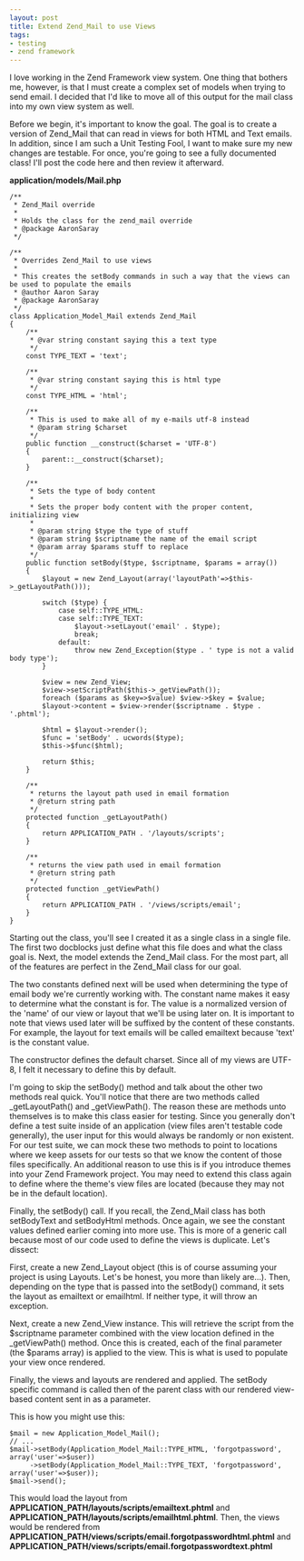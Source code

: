 ```yaml
---
layout: post
title: Extend Zend_Mail to use Views
tags:
- testing
- zend framework
---
```


I love working in the Zend Framework view system.  One thing that bothers me, however, is that I must create a complex set of models when trying to send email.  I decided that I'd like to move all of this output for the mail class into my own view system as well.  

Before we begin, it's important to know the goal. The goal is to create a version of Zend_Mail that can read in views for both HTML and Text emails. In addition, since I am such a Unit Testing Fool, I want to make sure my new changes are testable.  For once, you're going to see a fully documented class!  I'll post the code here and then review it afterward.

**application/models/Mail.php**

```php?start_inline=1
/**
 * Zend_Mail override
 * 
 * Holds the class for the zend_mail override
 * @package AaronSaray
 */
 
/**
 * Overrides Zend_Mail to use views
 * 
 * This creates the setBody commands in such a way that the views can be used to populate the emails
 * @author Aaron Saray
 * @package AaronSaray
 */
class Application_Model_Mail extends Zend_Mail
{
    /**
     * @var string constant saying this a text type
     */
    const TYPE_TEXT = 'text';
	
    /**
     * @var string constant saying this is html type
     */
    const TYPE_HTML = 'html';
	
    /**
     * This is used to make all of my e-mails utf-8 instead
     * @param string $charset
     */
    public function __construct($charset = 'UTF-8')
    {
        parent::__construct($charset);
    }
    
    /**
     * Sets the type of body content
     * 
     * Sets the proper body content with the proper content, initializing view
     * 
     * @param string $type the type of stuff
     * @param string $scriptname the name of the email script
     * @param array $params stuff to replace
     */
    public function setBody($type, $scriptname, $params = array())
    {
    	$layout = new Zend_Layout(array('layoutPath'=>$this->_getLayoutPath()));
    	        	
        switch ($type) {
            case self::TYPE_HTML:
            case self::TYPE_TEXT:
                $layout->setLayout('email' . $type);
                break;
            default:
                throw new Zend_Exception($type . ' type is not a valid body type');
        }
        
        $view = new Zend_View;
        $view->setScriptPath($this->_getViewPath());
        foreach ($params as $key=>$value) $view->$key = $value;
        $layout->content = $view->render($scriptname . $type . '.phtml');
        
        $html = $layout->render();
        $func = 'setBody' . ucwords($type);
        $this->$func($html);
        
        return $this;
    }

    /**
     * returns the layout path used in email formation
     * @return string path
     */
    protected function _getLayoutPath()
    {
        return APPLICATION_PATH . '/layouts/scripts';
    }

    /**
     * returns the view path used in email formation
     * @return string path
     */
    protected function _getViewPath()
    {
        return APPLICATION_PATH . '/views/scripts/email';
    }
}
```
    



Starting out the class, you'll see I created it as a single class in a single file.  The first two docblocks just define what this file does and what the class goal is.  Next, the model extends the Zend_Mail class.  For the most part, all of the features are perfect in the Zend_Mail class for our goal.  

The two constants defined next will be used when determining the type of email body we're currently working with.  The constant name makes it easy to determine what the constant is for.  The value is a normalized version of the 'name' of our view or layout that we'll be using later on.  It is important to note that views used later will be suffixed by the content of these constants.  For example, the layout for text emails will be called emailtext because 'text' is the constant value.

The constructor defines the default charset.  Since all of my views are UTF-8, I felt it necessary to define this by default.

I'm going to skip the setBody() method and talk about the other two methods real quick.  You'll notice that there are two methods called _getLayoutPath() and _getViewPath().  The reason these are methods unto themselves is to make this class easier for testing.  Since you generally don't define a test suite inside of an application (view files aren't testable code generally), the user input for this would always be randomly or non existent.  For our test suite, we can mock these two methods to point to locations where we keep assets for our tests so that we know the content of those files specifically.  An additional reason to use this is if you introduce themes into your Zend Framework project.  You may need to extend this class again to define where the theme's view files are located (because they may not be in the default location).  

Finally, the setBody() call.  If you recall, the Zend_Mail class has both setBodyText and setBodyHtml methods.  Once again, we see the constant values defined earlier coming into more use.  This is more of a generic call because most of our code used to define the views is duplicate.  Let's dissect:

First, create a new Zend_Layout object (this is of course assuming your project is using Layouts.  Let's be honest, you more than likely are...).  Then, depending on the type that is passed into the setBody() command, it sets the layout as emailtext or emailhtml.  If neither type, it will throw an exception.

Next, create a new Zend_View instance.  This will retrieve the script from the $scriptname parameter combined with the view location defined in the _getViewPath() method.  Once this is created, each of the final parameter (the $params array) is applied to the view.  This is what is used to populate your view once rendered.  

Finally, the views and layouts are rendered and applied.  The setBody specific command is called then of the parent class with our rendered view-based content sent in as a parameter.

This is how you might use this:


```php?start_inline=1
$mail = new Application_Model_Mail();
// ...
$mail->setBody(Application_Model_Mail::TYPE_HTML, 'forgotpassword', array('user'=>$user))
     ->setBody(Application_Model_Mail::TYPE_TEXT, 'forgotpassword', array('user'=>$user));
$mail->send();
```



This would load the layout from **APPLICATION_PATH/layouts/scripts/emailtext.phtml** and **APPLICATION_PATH/layouts/scripts/emailhtml.phtml**.  Then, the views would be rendered from **APPLICATION_PATH/views/scripts/email.forgotpasswordhtml.phtml** and **APPLICATION_PATH/views/scripts/email.forgotpasswordtext.phtml**
